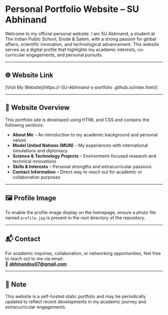 # Personal Portfolio Website – SU Abhinand

Welcome to my official personal website. I am SU Abhinand, a student at The Indian Public School, Erode & Salem, with a strong passion for global affairs, scientific innovation, and technological advancement. This website serves as a digital profile that highlights my academic interests, co-curricular engagements, and personal pursuits.

---

## 🌐 Website Link

[Visit My Website](https://-SU-Abhinand-s-portfolio
.github.io/intex.html/)  


---

## 📄 Website Overview

This portfolio site is developed using HTML and CSS and contains the following sections:

- **About Me** – An introduction to my academic background and personal values  
- **Model United Nations (MUN)** – My experiences with international simulations and diplomacy  
- **Science & Technology Projects** – Environment-focused research and technical innovations  
- **Skills & Interests** – Personal strengths and extracurricular passions  
- **Contact Information** – Direct way to reach out for academic or collaboration purposes

---

## 🖼 Profile Image

To enable the profile image display on the homepage, ensure a photo file named `profile.jpg` is present in the root directory of the repository.

---

## 📬 Contact

For academic inquiries, collaboration, or networking opportunities, feel free to reach out to me via email:  
📧 **abhinandsu07@gmail.com**

---

## 📌 Note

This website is a self-hosted static portfolio and may be periodically updated to reflect recent developments in my academic journey and extracurricular engagements.


